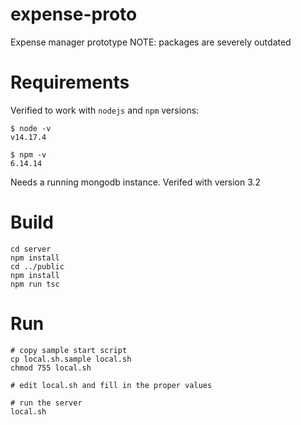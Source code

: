 # expense-proto
Expense manager prototype
NOTE: packages are severely outdated

# Requirements
Verified to work with `nodejs` and `npm` versions:
```
$ node -v
v14.17.4

$ npm -v
6.14.14
```

Needs a running mongodb instance. Verifed with version 3.2

# Build
```
cd server
npm install
cd ../public
npm install
npm run tsc
```

# Run
```
# copy sample start script
cp local.sh.sample local.sh
chmod 755 local.sh

# edit local.sh and fill in the proper values

# run the server
local.sh
```
